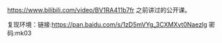 
https://www.bilibili.com/video/BV1RA411b7fr 之前讲过的公开课。

复现环境：链接:https://pan.baidu.com/s/1zD5mVYg_3CXMXvt0Naezlg  密码:mk03